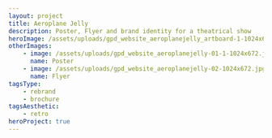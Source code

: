 ```yaml
---
layout: project
title: Aeroplane Jelly
description: Poster, Flyer and brand identity for a theatrical show
heroImage: /assets/uploads/gpd_website_aeroplanejelly_artboard-1-1024x672.jpg
otherImages:
    - image: /assets/uploads/gpd_website_aeroplanejelly-01-1-1024x672.jpg
      name: Poster
    - image: /assets/uploads/gpd_website_aeroplanejelly-02-1024x672.jpg
      name: Flyer
tagsType:
    - rebrand
    - brochure
tagsAesthetic:
    - retro
heroProject: true
---
```

